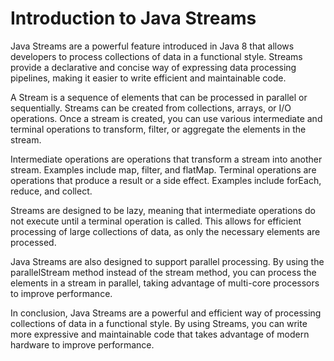 # Introduction to Java Streams


Java Streams are a powerful feature introduced in Java 8 that allows developers to process collections of data in a functional style. Streams provide a declarative and concise way of expressing data processing pipelines, making it easier to write efficient and maintainable code.

A Stream is a sequence of elements that can be processed in parallel or sequentially. Streams can be created from collections, arrays, or I/O operations. Once a stream is created, you can use various intermediate and terminal operations to transform, filter, or aggregate the elements in the stream.

Intermediate operations are operations that transform a stream into another stream. Examples include map, filter, and flatMap. Terminal operations are operations that produce a result or a side effect. Examples include forEach, reduce, and collect.

Streams are designed to be lazy, meaning that intermediate operations do not execute until a terminal operation is called. This allows for efficient processing of large collections of data, as only the necessary elements are processed.

Java Streams are also designed to support parallel processing. By using the parallelStream method instead of the stream method, you can process the elements in a stream in parallel, taking advantage of multi-core processors to improve performance.

In conclusion, Java Streams are a powerful and efficient way of processing collections of data in a functional style. By using Streams, you can write more expressive and maintainable code that takes advantage of modern hardware to improve performance.
